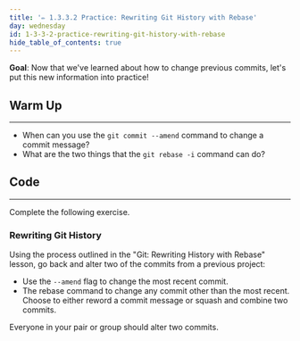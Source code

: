 ```yaml
---
title: '✏️ 1.3.3.2 Practice: Rewriting Git History with Rebase'
day: wednesday
id: 1-3-3-2-practice-rewriting-git-history-with-rebase
hide_table_of_contents: true
---
```


**Goal**:  Now that we've learned about how to change previous commits, let's put this new information into practice!

## Warm Up
<hr />

* When can you use the `git commit --amend` command to change a commit message?
* What are the two things that the `git rebase -i` command can do?

## Code
<hr />

Complete the following exercise.

### Rewriting Git History

Using the process outlined in the "Git: Rewriting History with Rebase" lesson, go back and alter two of the commits from a previous project: 

* Use the `--amend` flag to change the most recent commit.
* The rebase command to change any commit other than the most recent. Choose to either reword a commit message or squash and combine two commits. 

Everyone in your pair or group should alter two commits.
